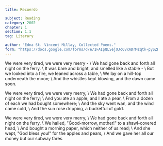 ```yaml
---
title: Recuerdo

subject: Reading
category: 2002
chapter: 1
section: 1.1
tag: Literary

author: "Edna St. Vincent Millay, Collected Poems."
form: "https://docs.google.com/forms/d/e/1FAIpQLSejOJc6vxADrMzqtk-pySZBb4ir7WvDDQy9VBRmIaieT6-c_g/viewform"
---
```

We were very tired, we were very merry - \\
We had gone back and forth all night on the ferry. \\
It was bare and bright, and smelled like a stable - \\
But we looked into a fire, we leaned across a table, \\
We lay on a hill-top underneath the moon; \\
And the whistles kept blowing, and the dawn came soon.

We were very tired, we were very merry, \\
We had gone back and forth all night on the ferry; \\
And you ate an apple, and I ate a pear, \\
From a dozen of each we had bought somewhere; \\
And the sky went wan, and the wind came cold, \\
And the sun rose dripping, a bucketful of gold.

We were very tired, we were very merry, \\
We had gone back and forth all night on the ferry. \\
We hailed, "Good-morrow, mother!" to a shawl-covered head, \\
And bought a morning paper, which neither of us read; \\
And she wept, "God bless you!" for the apples and pears, \\
And we gave her all our money but our subway fares.